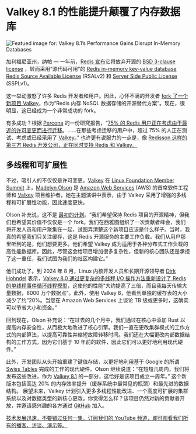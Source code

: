 # Valkey 8.1 的性能提升颠覆了内存数据库

![Featued image for: Valkey 8.1’s Performance Gains Disrupt In-Memory Databases](https://cdn.thenewstack.io/media/2024/08/ec9588da-valkey-1024x683.png)

加利福尼亚州，纳帕 — 一年前，[Redis 宣布](https://redis.io/blog/redis-adopts-dual-source-available-licensing/)它将放弃开源的 [BSD 3-clause license](https://opensource.org/license/bsd-3-clause) ，转而采用“源代码可用”的 [Redis in-memory key-value database](https://devops.com/redis-labs-extends-reach-of-in-memory-database/) [Redis Source Available License](https://redis.com/legal/rsalv2-agreement/) (RSALv2) 和 [Server Side Public License](https://redis.com/legal/server-side-public-license-sspl/) (SSPLv1)。

这一举动激怒了许多 Redis 开发者和用户。因此，心怀不满的开发者 [fork 了一个新项目 Valkey](https://thenewstack.io/linux-foundation-forks-the-open-source-redis-as-valkey/)，作为“Redis 内存 NoSQL 数据存储的开源替代方案”。现在，很明显，这已经成为一个非常成功的 fork。

有多成功？根据 [Percona](https://www.percona.com/?utm_content=inline+mention) 的一份研究报告，“[75% 的 Redis 用户正在考虑由于最近的许可变更而进行迁移](https://www.percona.com/resources/2024-valkey-adoption-report)。……在那些考虑迁移的用户中，超过 75% 的人正在测试、考虑或已经采用了 [Valkey](https://valkey.io/)。” 也许更有说服力的一点是，像 [Redisson 这样的第三方 Redis 开发公司，正在同时支持 Redis 和 Valkey。](https://redisson.org/)

## 多线程和可扩展性

不过，吸引人的不仅仅是许可变更。[Valkey](https://thenewstack.io/valkey-a-redis-fork-with-a-future/) 在 [Linux Foundation Member Summit](https://events.linuxfoundation.org/lf-member-summit/) 上，[Madelyn Olson](https://www.linkedin.com/in/madelyn-olson-valkey) 是 [Amazon Web Services](https://aws.amazon.com/?utm_content=inline+mention) (AWS) 的首席软件工程师和 [Valkey](https://valkey.io/) 项目维护者，她在主题演讲中表示，由于 Valkey 采用了增强的多线程和可扩展性功能，因此速度更快。

Olson 补充说，这不是 [最初的计划](https://thenewstack.io/valkey-will-not-just-be-a-redis-retread/)。“我们希望保持 Redis 项目的开源精神，但我们也希望其价值不仅仅是一个 fork。我们在西雅图组织了一次贡献者峰会，我们将开发人员和用户聚集在一起，试图弄清楚这个新项目应该是什么样子。当时，我真的希望我们只关注缓存，这是 Redis 开源服务的主要工作负载。我们从用户那里听到的是，他们想要更多。他们希望 Valkey 成为适用于各种分布式工作负载的高性能数据库。因此，尽管这会给项目增加很多复杂性，但新的核心团队还是承担了这一重任，我们试图为我们的社区构建它。”

他们成功了。到 2024 年 8 月，Linux 内核开发人员和长期开源领导者 [Dirk Hohndel](https://www.linkedin.com/in/dirkhohndel/) 表示，[Valkey 8.0 通过更复杂的多线程 I/O 操作方法重新设计了 Redis 的单线程事件循环线程模型](https://thenewstack.io/valkey-is-a-different-kind-of-fork/)，这使他的性能“大约提高了三倍，而且我每天传输大量数据，6000 万个数据点”。此外，使用 Valkey 8，他看到单独的缓存表的大小减少了约“20%。当您在 Amazon Web Services 上谈论 TB 级或更多时，这确实可以节省大小和资金。”

回到现在，Olson 补充说：“在过去的几个月中，我们通过在核心中添加 Rust 以提高内存安全性，从而极大地改进了核心引擎。我们一直在更改集群模式的工作方式的内部算法，以提高可靠性并缩短故障转移时间。我们还在大幅更改内部数据结构的工作方式，因为它们基于 10 年前的软件，因此它们可以更好地利用现代硬件。”

此外，开发团队从头开始重建了键值存储，以更好地利用基于 Google 的所谓 [Swiss Tables](https://abseil.io/about/design/swisstables) 完成的工作的现代硬件。Olson 继续说道：“在短短几周内，我们将发布这些改进，作为 [Valkey 8.1](https://github.com/valkey-io/valkey/releases) 的一部分，这恰好是该项目成立一周年。” 这个新版本包括高达 20% 的内存效率提升（缓存系统中最常见的瓶颈）和最先进的数据结构。
展望未来，Valkey 计划引入更多多线程性能改进、一个高度可扩展的集群系统以及对数据类型的新核心更改。你觉得怎么样？该项目仍然对新的贡献者开放，并邀请感兴趣的各方通过 [GitHub](https://github.com/valkey-io/valkey) 加入。

[技术发展迅速，不要错过任何一集。订阅我们的 YouTube 频道，即可观看我们所有的播客、访谈、演示等。](https://youtube.com/thenewstack?sub_confirmation=1)